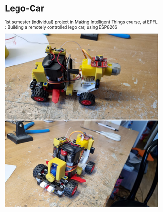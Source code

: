 # Lego-Car
1st semester (individual) project in Making Intelligent Things course, at EPFL : Building a remotely controlled lego car, using ESP8266

<p align = "center">
<img src = "https://github.com/kreslotim/Lego-Car/blob/main/Photos/photo_2023-04-16_13-37-55.jpg">
<img src = "https://github.com/kreslotim/Lego-Car/blob/main/Photos/photo_2023-04-16_13-38-03.jpg">
</p>
